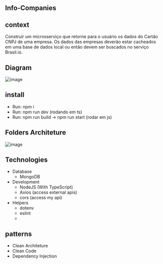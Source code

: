 ## Info-Companies

## context
Construir um microsserviço que retorne para o usuário os dados do Cartão CNPJ de
uma empresa. Os dados das empresas deverão estar cacheados em uma base de
dados local ou então devem ser buscados no serviço Brasil.io.


## Diagram
![image](https://user-images.githubusercontent.com/50277844/121778220-6e28b480-cb6c-11eb-846d-3dafde947e95.png)

## install 
 - Run: npm i 
 - Run: npm run dev (rodando em ts)
 - Run: npm run build -> npm run start (rodar em js)

## Folders Architeture 
![image](https://user-images.githubusercontent.com/50277844/121779501-5b18e300-cb72-11eb-8b83-5853857eedc9.png)



## Technologies
- Database
  - MongoDB
- Development 
  - NodeJS (With TypeScript)
  - Axios (access external apis)
  - cors (access my api)
- Helpers
  - dotenv
  - eslint
  - 
## patterns
- Clean Architeture
- Clean Code
- Dependency Injection
 
